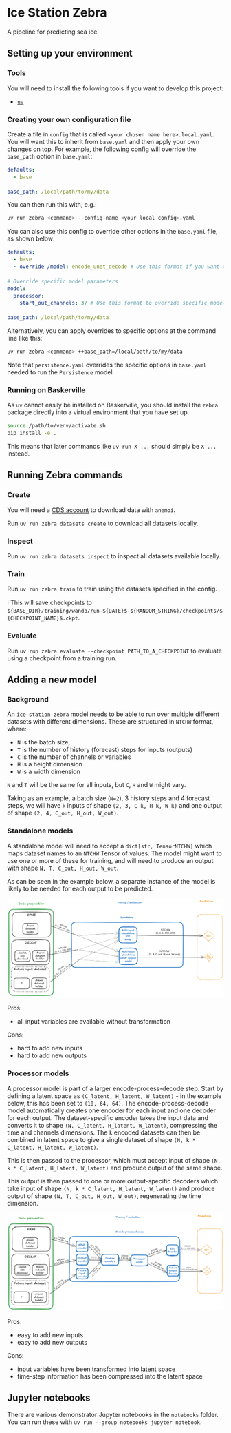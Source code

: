# Ice Station Zebra

A pipeline for predicting sea ice.

## Setting up your environment

### Tools

You will need to install the following tools if you want to develop this project:

- [`uv`](https://docs.astral.sh/uv/getting-started/installation/)

### Creating your own configuration file

Create a file in `config` that is called `<your chosen name here>.local.yaml`.
You will want this to inherit from `base.yaml` and then apply your own changes on top.
For example, the following config will override the `base_path` option in `base.yaml`:

```yaml
defaults:
  - base

base_path: /local/path/to/my/data
```

You can then run this with, e.g.:

```bash
uv run zebra <command> --config-name <your local config>.yaml
```
You can also use this config to override other options in the `base.yaml` file, as shown below:

```yaml
defaults:
  - base
  - override /model: encode_unet_decode # Use this format if you want to use a different config

# Override specific model parameters
model:
  processor:
    start_out_channels: 37 # Use this format to override specific model parameters in the named configs

base_path: /local/path/to/my/data
```

Alternatively, you can apply overrides to specific options at the command line like this:

```bash
uv run zebra <command> ++base_path=/local/path/to/my/data
```

Note that `persistence.yaml` overrides the specific options in `base.yaml` needed to run the `Persistence` model.

### Running on Baskerville

As `uv` cannot easily be installed on Baskerville, you should install the `zebra` package directly into a virtual environment that you have set up.

```bash
source /path/to/venv/activate.sh
pip install -e .
```

This means that later commands like `uv run X ...` should simply be `X ...` instead.

## Running Zebra commands

### Create

You will need a [CDS account](https://cds.climate.copernicus.eu/how-to-api) to download data with `anemoi`.

Run `uv run zebra datasets create` to download all datasets locally.

### Inspect

Run `uv run zebra datasets inspect` to inspect all datasets available locally.

### Train

Run `uv run zebra train` to train using the datasets specified in the config.

:information_source: This will save checkpoints to `${BASE_DIR}/training/wandb/run-${DATE}$-${RANDOM_STRING}/checkpoints/${CHECKPOINT_NAME}$.ckpt`.

### Evaluate

Run `uv run zebra evaluate --checkpoint PATH_TO_A_CHECKPOINT` to evaluate using a checkpoint from a training run.

## Adding a new model

### Background

An `ice-station-zebra` model needs to be able to run over multiple different datasets with different dimensions.
These are structured in `NTCHW` format, where:
- `N` is the batch size,
- `T` is the number of history (forecast) steps for inputs (outputs)
- `C` is the number of channels or variables
- `H` is a height dimension
- `W` is a width dimension

`N` and `T` will be the same for all inputs, but `C`, `H` and `W` might vary.

Taking as an example, a batch size (`N=2`), 3 history steps and 4 forecast steps, we will have `k` inputs of shape `(2, 3, C_k, H_k, W_k)` and one output of shape `(2, 4, C_out, H_out, W_out)`.

### Standalone models

A standalone model will need to accept a `dict[str, TensorNTCHW]` which maps dataset names to an `NTCHW` Tensor of values.
The model might want to use one or more of these for training, and will need to produce an output with shape `N, T, C_out, H_out, W_out`.

As can be seen in the example below, a separate instance of the model is likely to be needed for each output to be predicted.

![image](docs/assets/pipeline-standalone.png)

Pros:
- all input variables are available without transformation

Cons:
- hard to add new inputs
- hard to add new outputs

### Processor models

A processor model is part of a larger encode-process-decode step.
Start by defining a latent space as `(C_latent, H_latent, W_latent)` - in the example below, this has been set to `(10, 64, 64)`.
The encode-process-decode model automatically creates one encoder for each input and one decoder for each output.
The dataset-specific encoder takes the input data and converts it to shape `(N, C_latent, H_latent, W_latent)`, compressing the time and channels dimensions.
The `k` encoded datasets can then be combined in latent space to give a single dataset of shape `(N, k * C_latent, H_latent, W_latent)`.

This is then passed to the processor, which must accept input of shape `(N, k * C_latent, H_latent, W_latent)` and produce output of the same shape.

This output is then passed to one or more output-specific decoders which take input of shape `(N, k * C_latent, H_latent, W_latent)` and produce output of shape `(N, T, C_out, H_out, W_out)`, regenerating the time dimension.

![image](docs/assets/pipeline-encode-process-decode.png)

Pros:
- easy to add new inputs
- easy to add new outputs

Cons:
- input variables have been transformed into latent space
- time-step information has been compressed into the latent space

## Jupyter notebooks

There are various demonstrator Jupyter notebooks in the `notebooks` folder.
You can run these with `uv run --group notebooks jupyter notebook`.
